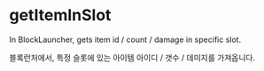# getItemInSlot

In BlockLauncher, gets item id / count / damage in specific slot.

블록런처에서, 특정 슬롯에 있는 아이템 아이디 / 갯수 / 데미지를 가져옵니다.

